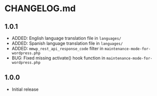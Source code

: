 # CHANGELOG.md

## 1.0.1

*   ADDED: English language translation file in `languages/`
*   ADDED: Spanish language translation file in `languages/`
*   ADDED: `mmwp_rest_api_response_code` filter in `maintenance-mode-for-wordpress.php`
*   BUG: Fixed missing activate() hook function in `maintenance-mode-for-wordpress.php`

## 1.0.0

*   Initial release